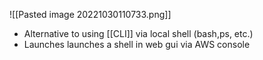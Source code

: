 
![[Pasted image 20221030110733.png]]
- Alternative to using  [[CLI]] via local shell (bash,ps, etc.) 
- Launches launches a shell in web gui via AWS console
